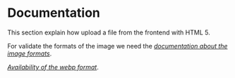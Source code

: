 # **Documentation**

This section explain how upload a file from the frontend with HTML 5.

For validate the formats of the image we need the [_documentation about the image formats_](https://developer.mozilla.org/en-US/docs/Web/Media/Formats/Image_types).

[_Availability of the webp format_](https://caniuse.com/?search=webp).